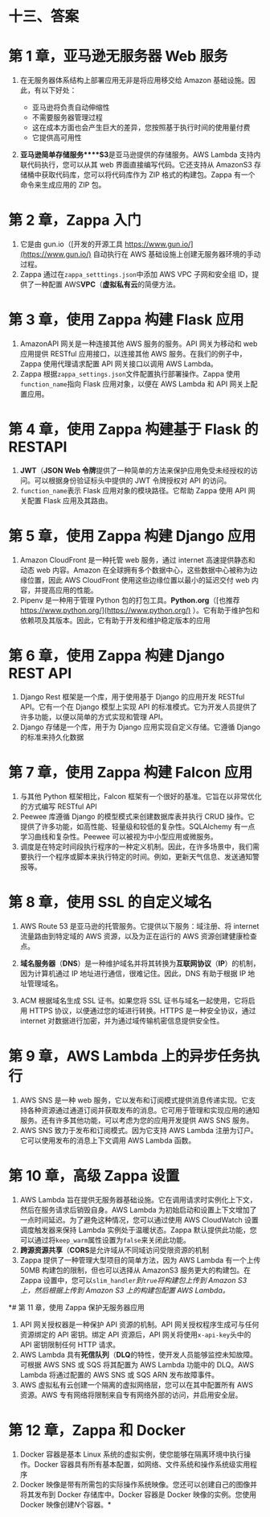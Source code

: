 # 十三、答案

# 第 1 章，亚马逊无服务器 Web 服务

1.  在无服务器体系结构上部署应用无非是将应用移交给 Amazon 基础设施。因此，有以下好处：
    *   亚马逊将负责自动伸缩性
    *   不需要服务器管理过程
    *   这在成本方面也会产生巨大的差异，您按照基于执行时间的使用量付费
    *   它提供高可用性

2.  **亚马逊简单存储服务****S3**是亚马逊提供的存储服务。AWS Lambda 支持内联代码执行，您可以从其 web 界面直接编写代码。它还支持从 AmazonS3 存储桶中获取代码库，您可以将代码库作为 ZIP 格式的构建包。Zappa 有一个命令来生成应用的 ZIP 包。

# 第 2 章，Zappa 入门

1.  它是由 gun.io（[开发的开源工具 https://www.gun.io/](https://www.gun.io/) 自动执行在 AWS 基础设施上创建无服务器环境的手动过程。
2.  Zappa 通过在`zappa_setttings.json`中添加 AWS VPC 子网和安全组 ID，提供了一种配置 AWS**VPC**（**虚拟私有云**的简便方法。

# 第 3 章，使用 Zappa 构建 Flask 应用

1.  AmazonAPI 网关是一种连接其他 AWS 服务的服务。API 网关为移动和 web 应用提供 RESTful 应用接口，以连接其他 AWS 服务。在我们的例子中，Zappa 使用代理请求配置 API 网关接口以调用 AWS Lambda。
2.  Zappa 根据`zappa_settings.json`文件配置执行部署操作。Zappa 使用`function_name`指向 Flask 应用对象，以便在 AWS Lambda 和 API 网关上配置应用。

# 第 4 章，使用 Zappa 构建基于 Flask 的 RESTAPI

1.  **JWT**（**JSON Web 令牌**提供了一种简单的方法来保护应用免受未经授权的访问。可以根据身份验证标头中提供的 JWT 令牌授权对 API 的访问。
2.  `function_name`表示 Flask 应用对象的模块路径。它帮助 Zappa 使用 API 网关配置 Flask 应用及其路由。

# 第 5 章，使用 Zappa 构建 Django 应用

1.  Amazon CloudFront 是一种托管 web 服务，通过 internet 高速提供静态和动态 web 内容。Amazon 在全球拥有多个数据中心，这些数据中心被称为边缘位置，因此 AWS CloudFront 使用这些边缘位置以最小的延迟交付 web 内容，并提高应用的性能。
2.  Pipenv 是一种用于管理 Python 包的打包工具。**Python.org**（[也推荐 https://www.python.org/](https://www.python.org/) ）。它有助于维护包和依赖项及其版本。因此，它有助于开发和维护稳定版本的应用

# 第 6 章，使用 Zappa 构建 Django REST API

1.  Django Rest 框架是一个库，用于使用基于 Django 的应用开发 RESTful API。它有一个在 Django 模型上实现 API 的标准模式。它为开发人员提供了许多功能，以便以简单的方式实现和管理 API。
2.  Django 存储是一个库，用于为 Django 应用实现自定义存储。它遵循 Django 的标准来持久化数据

# 第 7 章，使用 Zappa 构建 Falcon 应用

1.  与其他 Python 框架相比，Falcon 框架有一个很好的基准。它旨在以非常优化的方式编写 RESTful API
2.  Peewee 库遵循 Django 的模型模式来创建数据库表并执行 CRUD 操作。它提供了许多功能，如高性能、轻量级和较低的复杂性。SQLAlchemy 有一点学习曲线和复杂性。Peewee 可以被视为中小型应用或微服务。
3.  调度是在特定时间段执行程序的一种定义机制。因此，在许多场景中，我们需要执行一个程序或脚本来执行特定的时间。例如，更新天气信息、发送通知警报等。

# 第 8 章，使用 SSL 的自定义域名

1.  AWS Route 53 是亚马逊的托管服务。它提供以下服务：域注册、将 internet 流量路由到特定域的 AWS 资源，以及为正在运行的 AWS 资源创建健康检查点。
2.  **域名服务器**（**DNS**）是一种维护域名并将其转换为**互联网协议**（**IP**）的机制，因为计算机通过 IP 地址进行通信，很难记住。因此，DNS 有助于根据 IP 地址管理域名。

3.  ACM 根据域名生成 SSL 证书。如果您将 SSL 证书与域名一起使用，它将启用 HTTPS 协议，以便通过您的域进行转换。HTTPS 是一种安全协议，通过 internet 对数据进行加密，并为通过域传输机密信息提供安全性。

# 第 9 章，AWS Lambda 上的异步任务执行

1.  AWS SNS 是一种 web 服务，它以发布和订阅模式提供消息传递实现。它支持各种资源通过通道订阅并获取发布的消息。它可用于管理和实现应用的通知服务。还有许多其他功能，可以考虑为您的应用开发提供 AWS SNS 服务。
2.  AWS SNS 致力于发布和订阅模式。因为它支持 AWS Lambda 注册为订户。它可以使用发布的消息上下文调用 AWS Lambda 函数。

# 第 10 章，高级 Zappa 设置

1.  AWS Lambda 旨在提供无服务器基础设施。它在调用请求时实例化上下文，然后在服务请求后销毁自身。AWS Lambda 为初始启动和设置上下文增加了一点时间延迟。为了避免这种情况，您可以通过使用 AWS CloudWatch 设置调度触发器来保持 Lambda 实例处于温暖状态。Zappa 默认提供此功能，您可以通过将`keep_warm`属性设置为`false`来关闭此功能。
2.  **跨源资源共享**（**CORS**是允许域从不同域访问受限资源的机制
3.  Zappa 提供了一种管理大型项目的简单方法，因为 AWS Lambda 有一个上传 50MB 构建包的限制，但也可以选择从 AmazonS3 服务更大的构建包。在 Zappa 设置中，您可以`slim_handler`*到`true`将构建包上传到 Amazon S3 上，然后根据上传到 Amazon S3 上的构建包配置 AWS Lambda。*

 *# 第 11 章，使用 Zappa 保护无服务器应用

1.  API 网关授权器是一种保护 API 资源的机制。API 网关授权程序生成可与任何资源绑定的 API 密钥。绑定 API 资源后，API 网关将使用`x-api-key`头中的 API 密钥限制任何 HTTP 请求。
2.  AWS Lambda 具有**死信队列**（**DLQ**的特性，使开发人员能够监控未知故障。可根据 AWS SNS 或 SQS 将其配置为 AWS Lambda 功能中的 DLQ。AWS Lambda 将通过配置的 AWS SNS 或 SQS ARN 发布故障事件。
3.  AWS 虚拟私有云创建一个隔离的虚拟网络层，您可以在其中配置所有 AWS 资源。AWS 专有网络将限制来自专有网络外部的访问，并启用安全层。

# 第 12 章，Zappa 和 Docker

1.  Docker 容器是基本 Linux 系统的虚拟实例，使您能够在隔离环境中执行操作。Docker 容器具有所有基本配置，如网络、文件系统和操作系统级实用程序
2.  Docker 映像是带有所需包的实际操作系统映像。您还可以创建自己的图像并将其发布到 Docker 存储库中。Docker 容器是 Docker 映像的实例。您使用 Docker 映像创建*N*个容器。*